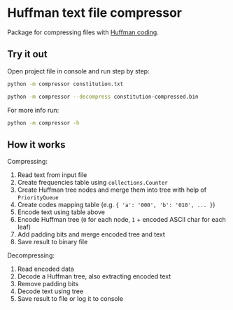 # Huffman text file compressor

Package for compressing files with [Huffman coding](https://en.wikipedia.org/wiki/Huffman_coding).

## Try it out

Open project file in console and run step by step:

```sh
python -m compressor constitution.txt

python -m compressor --decompress constitution-compressed.bin
```

For more info run:

```sh
python -m compressor -h
```

## How it works

Compressing:

1. Read text from input file
2. Create frequencies table using `collections.Counter`
3. Create Huffman tree nodes and merge them into tree with help of `PriorityQueue`
4. Create codes mapping table (e.g. `{ 'a': '000', 'b': '010', ... }`)
5. Encode text using table above
6. Encode Huffman tree (`0` for each node, `1` + encoded ASCII char for each leaf)
7. Add padding bits and merge encoded tree and text
8. Save result to binary file

Decompressing:

1. Read encoded data
2. Decode a Huffman tree, also extracting encoded text
3. Remove padding bits
4. Decode text using tree
5. Save result to file or log it to console
